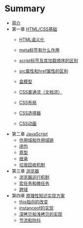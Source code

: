 # Summary

* [简介](README.md)
* 第一章 [HTML/CSS基础](HTML语义化.md)
    * [HTML语义化](HTML语义化.md)
    * [meta标签有什么作用](meta标签有什么作用.md)
    * [script标签及其加载顺序的区别](script标签及其加载顺序的区别.md)
    * [src属性和href属性的区别](src属性和href属性的区别.md)
    * [盒模型](盒模型.md)
    * [CSS普通流（文档流）](CSS普通流（文档流）.md)
    * [CSS布局](CSS布局.md)
    
    * [CSS选择器](CSS选择器.md)
    * [CSS动画](CSS动画.md)
* 第二章 [JavaScript](作用域和作用域链.md)
    * [作用域和作用域链](作用域和作用域链.md)
    * [闭包](闭包.md)
    * [原型](原型.md)
    * [继承](继承.md)
    * [垃圾回收机制](垃圾回收机制.md)
* 第三章 [浏览器](浏览器运行机制.md)
    * [浏览器运行机制](浏览器运行机制.md)
    * [宏任务和微任务](宏任务和微任务.md)
    * [跨域](跨域.md)
* 第四章 [原理性知识实现方案](this指向的改变.md)
    * [this指向的改变](this指向的改变.md)
    * [instanceof的实现](instanceof的实现.md)
    * [深拷贝和浅拷贝的实现](深拷贝和浅拷贝的实现.md)
    * [节流和防抖](节流和防抖.md)
